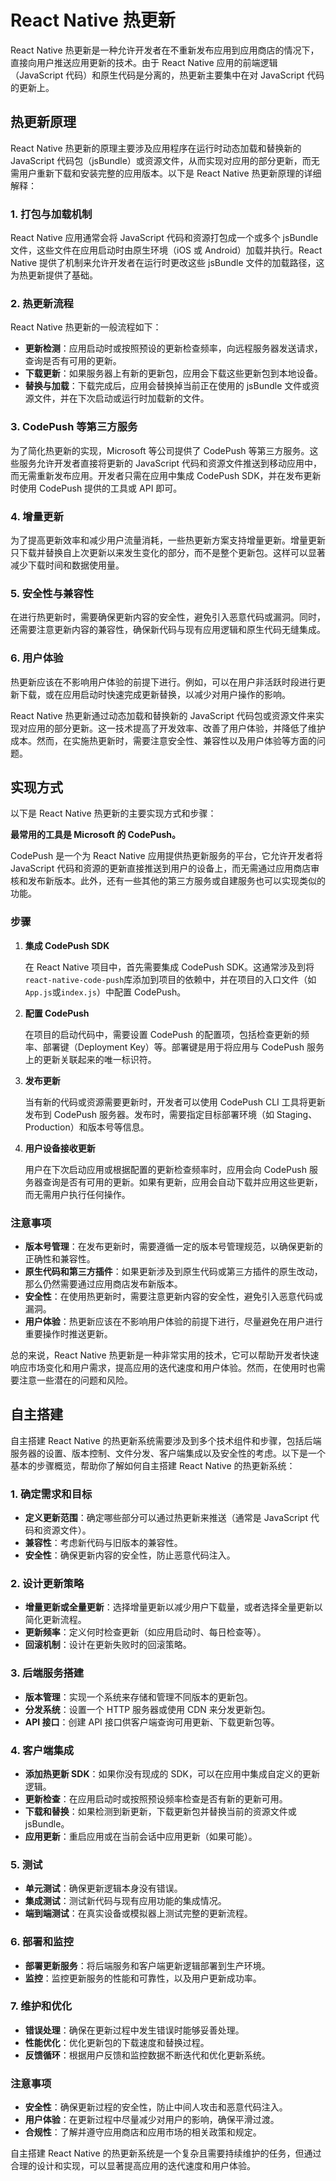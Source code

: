 # React Native 热更新

React Native 热更新是一种允许开发者在不重新发布应用到应用商店的情况下，直接向用户推送应用更新的技术。由于 React Native 应用的前端逻辑（JavaScript 代码）和原生代码是分离的，热更新主要集中在对 JavaScript 代码的更新上。

## 热更新原理

React Native 热更新的原理主要涉及应用程序在运行时动态加载和替换新的 JavaScript 代码包（jsBundle）或资源文件，从而实现对应用的部分更新，而无需用户重新下载和安装完整的应用版本。以下是 React Native 热更新原理的详细解释：

### 1. 打包与加载机制

React Native 应用通常会将 JavaScript 代码和资源打包成一个或多个 jsBundle 文件，这些文件在应用启动时由原生环境（iOS 或 Android）加载并执行。React Native 提供了机制来允许开发者在运行时更改这些 jsBundle 文件的加载路径，这为热更新提供了基础。

### 2. 热更新流程

React Native 热更新的一般流程如下：

- **更新检测**：应用启动时或按照预设的更新检查频率，向远程服务器发送请求，查询是否有可用的更新。
- **下载更新**：如果服务器上有新的更新包，应用会下载这些更新包到本地设备。
- **替换与加载**：下载完成后，应用会替换掉当前正在使用的 jsBundle 文件或资源文件，并在下次启动或运行时加载新的文件。

### 3. CodePush 等第三方服务

为了简化热更新的实现，Microsoft 等公司提供了 CodePush 等第三方服务。这些服务允许开发者直接将更新的 JavaScript 代码和资源文件推送到移动应用中，而无需重新发布应用。开发者只需在应用中集成 CodePush SDK，并在发布更新时使用 CodePush 提供的工具或 API 即可。

### 4. 增量更新

为了提高更新效率和减少用户流量消耗，一些热更新方案支持增量更新。增量更新只下载并替换自上次更新以来发生变化的部分，而不是整个更新包。这样可以显著减少下载时间和数据使用量。

### 5. 安全性与兼容性

在进行热更新时，需要确保更新内容的安全性，避免引入恶意代码或漏洞。同时，还需要注意更新内容的兼容性，确保新代码与现有应用逻辑和原生代码无缝集成。

### 6. 用户体验

热更新应该在不影响用户体验的前提下进行。例如，可以在用户非活跃时段进行更新下载，或在应用启动时快速完成更新替换，以减少对用户操作的影响。

React Native 热更新通过动态加载和替换新的 JavaScript 代码包或资源文件来实现对应用的部分更新。这一技术提高了开发效率、改善了用户体验，并降低了维护成本。然而，在实施热更新时，需要注意安全性、兼容性以及用户体验等方面的问题。

## 实现方式

以下是 React Native 热更新的主要实现方式和步骤：

**最常用的工具是 Microsoft 的 CodePush。**

CodePush 是一个为 React Native 应用提供热更新服务的平台，它允许开发者将 JavaScript 代码和资源的更新直接推送到用户的设备上，而无需通过应用商店审核和发布新版本。此外，还有一些其他的第三方服务或自建服务也可以实现类似的功能。

### 步骤

1. **集成 CodePush SDK**

   在 React Native 项目中，首先需要集成 CodePush SDK。这通常涉及到将`react-native-code-push`库添加到项目的依赖中，并在项目的入口文件（如`App.js`或`index.js`）中配置 CodePush。

2. **配置 CodePush**

   在项目的启动代码中，需要设置 CodePush 的配置项，包括检查更新的频率、部署键（Deployment Key）等。部署键是用于将应用与 CodePush 服务上的更新关联起来的唯一标识符。

3. **发布更新**

   当有新的代码或资源需要更新时，开发者可以使用 CodePush CLI 工具将更新发布到 CodePush 服务器。发布时，需要指定目标部署环境（如 Staging、Production）和版本号等信息。

4. **用户设备接收更新**

   用户在下次启动应用或根据配置的更新检查频率时，应用会向 CodePush 服务器查询是否有可用的更新。如果有更新，应用会自动下载并应用这些更新，而无需用户执行任何操作。

### 注意事项

- **版本号管理**：在发布更新时，需要遵循一定的版本号管理规范，以确保更新的正确性和兼容性。
- **原生代码和第三方插件**：如果更新涉及到原生代码或第三方插件的原生改动，那么仍然需要通过应用商店发布新版本。
- **安全性**：在使用热更新时，需要注意更新内容的安全性，避免引入恶意代码或漏洞。
- **用户体验**：热更新应该在不影响用户体验的前提下进行，尽量避免在用户进行重要操作时推送更新。

总的来说，React Native 热更新是一种非常实用的技术，它可以帮助开发者快速响应市场变化和用户需求，提高应用的迭代速度和用户体验。然而，在使用时也需要注意一些潜在的问题和风险。

## 自主搭建

自主搭建 React Native 的热更新系统需要涉及到多个技术组件和步骤，包括后端服务器的设置、版本控制、文件分发、客户端集成以及安全性的考虑。以下是一个基本的步骤概览，帮助你了解如何自主搭建 React Native 的热更新系统：

### 1. 确定需求和目标

- **定义更新范围**：确定哪些部分可以通过热更新来推送（通常是 JavaScript 代码和资源文件）。
- **兼容性**：考虑新代码与旧版本的兼容性。
- **安全性**：确保更新内容的安全性，防止恶意代码注入。

### 2. 设计更新策略

- **增量更新或全量更新**：选择增量更新以减少用户下载量，或者选择全量更新以简化更新流程。
- **更新频率**：定义何时检查更新（如应用启动时、每日检查等）。
- **回滚机制**：设计在更新失败时的回滚策略。

### 3. 后端服务搭建

- **版本管理**：实现一个系统来存储和管理不同版本的更新包。
- **分发系统**：设置一个 HTTP 服务器或使用 CDN 来分发更新包。
- **API 接口**：创建 API 接口供客户端查询可用更新、下载更新包等。

### 4. 客户端集成

- **添加热更新 SDK**：如果你没有现成的 SDK，可以在应用中集成自定义的更新逻辑。
- **更新检查**：在应用启动时或按照预设频率检查是否有新的更新可用。
- **下载和替换**：如果检测到新更新，下载更新包并替换当前的资源文件或 jsBundle。
- **应用更新**：重启应用或在当前会话中应用更新（如果可能）。

### 5. 测试

- **单元测试**：确保更新逻辑本身没有错误。
- **集成测试**：测试新代码与现有应用功能的集成情况。
- **端到端测试**：在真实设备或模拟器上测试完整的更新流程。

### 6. 部署和监控

- **部署更新服务**：将后端服务和客户端更新逻辑部署到生产环境。
- **监控**：监控更新服务的性能和可靠性，以及用户更新成功率。

### 7. 维护和优化

- **错误处理**：确保在更新过程中发生错误时能够妥善处理。
- **性能优化**：优化更新包的下载速度和替换过程。
- **反馈循环**：根据用户反馈和监控数据不断迭代和优化更新系统。

### 注意事项

- **安全性**：确保更新过程的安全性，防止中间人攻击和恶意代码注入。
- **用户体验**：在更新过程中尽量减少对用户的影响，确保平滑过渡。
- **合规性**：了解并遵守应用商店和应用市场的相关政策和规定。

自主搭建 React Native 的热更新系统是一个复杂且需要持续维护的任务，但通过合理的设计和实现，可以显著提高应用的迭代速度和用户体验。
